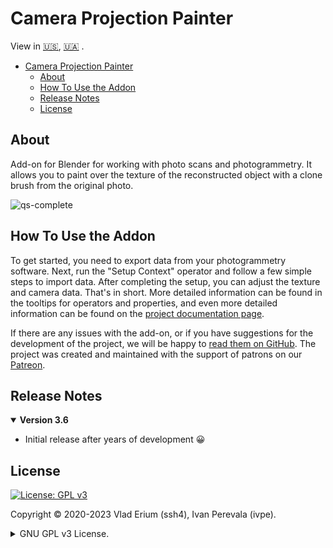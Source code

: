 # Camera Projection Painter

View in
[🇺🇸](./README.md),
[🇺🇦](./README_uk.md)
.

- [Camera Projection Painter](#camera-projection-painter)
  - [About](#about)
  - [How To Use the Addon](#how-to-use-the-addon)
  - [Release Notes](#release-notes)
  - [License](#license)


## About

Add-on for Blender for working with photo scans and photogrammetry. It allows you to paint over the texture of the reconstructed object with a clone brush from the original photo.

![qs-complete](https://github.com/BlenderHQ/camera_projection_painter/assets/3924000/e8fc7191-04cb-4e9c-86f2-f8d309873ed9)

## How To Use the Addon

To get started, you need to export data from your photogrammetry software. Next, run the "Setup Context" operator and follow a few simple steps to import data. After completing the setup, you can adjust the texture and camera data. That's in short. More detailed information can be found in the tooltips for operators and properties, and even more detailed information can be found on the [project documentation page](https://docs.camera-painter.com).

If there are any issues with the add-on, or if you have suggestions for the development of the project, we will be happy to [read them on GitHub](https://github.com/BlenderHQ/camera_projection_painter/issues). The project was created and maintained with the support of patrons on our [Patreon](https://patreon.com/BlenderHQ).


## Release Notes

<details open><summary>
<b>Version 3.6</b>
</summary>

* Initial release after years of development 😀

</details>

## License

[![License: GPL v3](https://img.shields.io/badge/License-GPLv3-blue)](https://www.gnu.org/licenses/gpl-3.0)

Copyright © 2020-2023 Vlad Erium (ssh4), Ivan Perevala (ivpe).

<details><summary>
GNU GPL v3 License.
</summary>

```
Camera Projection Painter addon.
Copyright (C) 2020-2023 Vlad Erium (ssh4), Ivan Perevala (ivpe)

This program is free software: you can redistribute it and/or modify
it under the terms of the GNU General Public License as published by
the Free Software Foundation, either version 3 of the License, or
(at your option) any later version.

This program is distributed in the hope that it will be useful,
but WITHOUT ANY WARRANTY; without even the implied warranty of
MERCHANTABILITY or FITNESS FOR A PARTICULAR PURPOSE.  See the
GNU General Public License for more details.

You should have received a copy of the GNU General Public License
along with this program.  If not, see <https://www.gnu.org/licenses/>.
```

</details>
